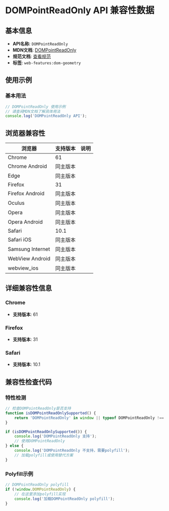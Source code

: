 # DOMPointReadOnly API 兼容性数据

## 基本信息

- **API名称**: `DOMPointReadOnly`
- **MDN文档**: [DOMPointReadOnly](https://developer.mozilla.org/docs/Web/API/DOMPointReadOnly)
- **规范文档**: [查看规范](https://drafts.fxtf.org/geometry/#DOMPoint)
- **标签**: `web-features:dom-geometry`

## 使用示例

### 基本用法

```javascript
// DOMPointReadOnly 使用示例
// 请查阅MDN文档了解具体用法
console.log('DOMPointReadOnly API');
```

## 浏览器兼容性

| 浏览器 | 支持版本 | 说明 |
|--------|----------|------|
| Chrome | 61 |  |
| Chrome Android | 同主版本 |  |
| Edge | 同主版本 |  |
| Firefox | 31 |  |
| Firefox Android | 同主版本 |  |
| Oculus | 同主版本 |  |
| Opera | 同主版本 |  |
| Opera Android | 同主版本 |  |
| Safari | 10.1 |  |
| Safari iOS | 同主版本 |  |
| Samsung Internet | 同主版本 |  |
| WebView Android | 同主版本 |  |
| webview_ios | 同主版本 |  |

## 详细兼容性信息

### Chrome

- **支持版本**: 61

### Firefox

- **支持版本**: 31

### Safari

- **支持版本**: 10.1

## 兼容性检查代码

### 特性检测

```javascript
// 检查DOMPointReadOnly是否支持
function isDOMPointReadOnlySupported() {
    return 'DOMPointReadOnly' in window || typeof DOMPointReadOnly !== 'undefined';
}

if (isDOMPointReadOnlySupported()) {
    console.log('DOMPointReadOnly 支持');
    // 使用DOMPointReadOnly
} else {
    console.log('DOMPointReadOnly 不支持，需要polyfill');
    // 加载polyfill或使用替代方案
}
```

### Polyfill示例

```javascript
// DOMPointReadOnly polyfill
if (!window.DOMPointReadOnly) {
    // 在这里添加polyfill实现
    console.log('加载DOMPointReadOnly polyfill');
}
```

